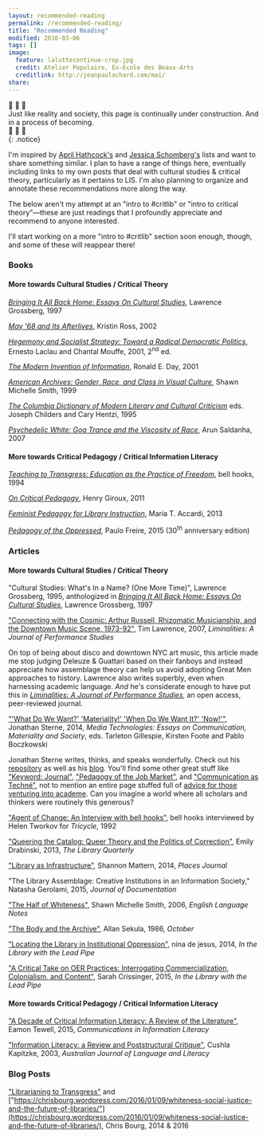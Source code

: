 ```yaml
---
layout: recommended-reading
permalink: /recommended-reading/
title: "Recommended Reading"
modified: 2016-03-06
tags: []
image:
  feature: laluttecontinue-crop.jpg
  credit: Atelier Populaire, Ex-Ecole des Beaux-Arts
  creditlink: http://jeanpaulachard.com/mai/
share:
---
```


:construction: :construction: :construction:  
Just like reality and society, this page is continually under construction. And in a process of becoming.  
:construction: :construction: :construction:  
{: .notice}  

 I'm inspired by [April Hathcock's](https://aprilhathcock.wordpress.com/recommended-reading/) and [Jessica Schomberg's](http://catassessmentresearch.blogspot.com/2016/02/critlib-and-diversity-related-books.html) lists and want to share something similar. I plan to have a range of things here, eventually including links to my own posts that deal with cultural studies & critical theory, particularly as it pertains to LIS. I'm also planning to organize and annotate these recommendations more along the way.  
 
 The below aren't my attempt at an "intro to #critlib" or "intro to critical theory"—these are just readings that I profoundly appreciate and recommend to anyone interested.  
 
 I'll start working on a more "intro to #critlib" section soon enough, though, and some of these will reappear there!  

### Books  

#### More towards Cultural Studies / Critical Theory  

[_Bringing It All Back Home: Essays On Cultural Studies_](http://www.worldcat.org/oclc/916066759), Lawrence Grossberg, 1997  
  
[_May '68 and Its Afterlives_](http://www.worldcat.org/oclc/48263748), Kristin Ross, 2002  
  
[_Hegemony and Socialist Strategy: Toward a Radical Democratic   Politics_](http://www.worldcat.org/oclc/886808969), Ernesto Laclau and Chantal Mouffe, 2001, 2<sup>nd</sup> ed.  
  
[_The Modern Invention of Information_](http://www.worldcat.org/oclc/231881313), Ronald E. Day, 2001  
  
[_American Archives: Gender, Race, and Class in Visual Culture_](http://www.worldcat.org/oclc/40939988), Shawn Michelle Smith, 1999  
  
[_The Columbia Dictionary of Modern Literary and Cultural Criticism_](http://www.worldcat.org/oclc/31656730) eds. Joseph Childers and Cary Hentzi, 1995  
  
[_Psychedelic White: Goa Trance and the Viscosity of Race_](http://www.worldcat.org/oclc/487578360), Arun Saldanha, 2007  
  
#### More towards Critical Pedagogy / Critical Information Literacy   
  
[_Teaching to Transgress: Education as the Practice of Freedom_](http://www.worldcat.org/oclc/30668295), bell hooks, 1994  
  
[_On Critical Pedagogy_](http://www.worldcat.org/oclc/694396588), Henry Giroux, 2011  
  
[_Feminist Pedagogy for Library Instruction_](http://www.worldcat.org/oclc/908058695), Maria T. Accardi, 2013  
  
[_Pedagogy of the Oppressed_](http://www.worldcat.org/oclc/921850604), Paulo Freire, 2015 (30<sup>th</sup> anniversary edition)
  
### Articles    
  
#### More towards Cultural Studies / Critical Theory  

"Cultural Studies: What's In a Name? (One More Time)", Lawrence Grossberg, 1995, anthologized in [_Bringing It All Back Home: Essays On Cultural Studies_](http://www.worldcat.org/oclc/916066759), Lawrence Grossberg, 1997  
  
["Connecting with the Cosmic: Arthur Russell, Rhizomatic Musicianship, 
and the Downtown Music Scene, 1973-92"](http://liminalities.net/3-3/index.htm), Tim Lawrence, 2007, _Liminalities: A Journal of Performance Studies_  
  
On top of being about disco and downtown NYC art music, this article made me stop judging Deleuze & Guattari based on their fanboys and instead appreciate how assemblage theory can help us avoid adopting Great Men approaches to history. Lawrence also writes superbly, even when harnessing academic language. _And_ he's considerate enough to have put this in [_Liminalities: A Journal of Performance Studies_](http://liminalities.net/edpolicy.htm), an open access, peer-reviewed journal.  
  
["'What Do We Want?' 'Materiality!' 'When Do We Want It?' 'Now!'"](http://sterneworks.org/Sterne--Materiality.pdf), Jonathan Sterne, 2014, _Media Technologies: Essays on Communication, Materiality and Society_, eds. Tarleton Gillespie, Kirsten Foote and Pablo Boczkowski  
  
Jonathan Sterne writes, thinks, and speaks wonderfully. Check out his [repository](http://sterneworks.org/text/) as well as his [blog](http://superbon.net/). You'll find some other great stuff like ["Keyword: Journal"](http://sterneworks.org/keywordjournal.pdf), ["Pedagogy of the Job Market"](http://sterneworks.org/pedagogyofthejobmarket.pdf), and ["Communication as Techné"](http://sterneworks.org/Sterne-CommunicationAsTechne.pdf), not to mention an entire page stuffed full of [advice for those venturing into academe](http://sterneworks.org/academe/). Can you imagine a world where all scholars and thinkers were routinely this generous?   
  
["Agent of Change: An Interview with bell hooks"](http://www.tricycle.com/special-section/agent-change-interview-bell-hooks), bell hooks interviewed by Helen Tworkov for _Tricycle_, 1992  
  
["Queering the Catalog: Queer Theory and the Politics of Correction"](http://www.journals.uchicago.edu/doi/10.1086/669547), Emily Drabinski, 2013, _The Library Quarterly_  
  
["Library as Infrastructure"](https://placesjournal.org/article/library-as-infrastructure/), Shannon Mattern, 2014, _Places Journal_  
  
"The Library Assemblage: Creative Institutions in an Information Society," Natasha Gerolami, 2015, _Journal of Documentation_   
  
["The Half of Whiteness"](http://www.saic.edu/media/saic/profiles/faculty/shawnsmith/The-Half-of-Whiteness_Jacob-Riis.pdf), Shawn Michelle Smith, 2006, _English Language Notes_  
  
["The Body and the Archive"](http://www.worldcat.org/oclc/5548108887), Allan Sekula, 1986, _October_  

["Locating the Library in Institutional Oppression"](http://www.inthelibrarywiththeleadpipe.org/2014/locating-the-library-in-institutional-oppression/), nina de jesus, 2014, _In the Library with the Lead Pipe_  

["A Critical Take on OER Practices: Interrogating Commercialization, Colonialism, and Content"](http://www.inthelibrarywiththeleadpipe.org/2015/a-critical-take-on-oer-practices-interrogating-commercialization-colonialism-and-content/), Sarah Crissinger, 2015, _In the Library with the Lead Pipe_  

#### More towards Critical Pedagogy / Critical Information Literacy  

["A Decade of Critical Information Literacy: A Review of the Literature"](http://www.comminfolit.org/index.php?journal=cil&page=article&op=view&path%5B%5D=v9i1p24), Eamon Tewell, 2015, _Communications in Information Literacy_  
  
["Information Literacy: a Review and Poststructural Critique"](http://eprints.qut.edu.au/8867/), Cushla Kapitzke, 2003, _Australian Journal of Language and Literacy_  

### Blog Posts   

["Librarianing to Transgress"](https://chrisbourg.wordpress.com/2014/10/25/librarianing-to-transgress-closing-keynote-acrl-orwa-2014/) and ["https://chrisbourg.wordpress.com/2016/01/09/whiteness-social-justice-and-the-future-of-libraries/"](https://chrisbourg.wordpress.com/2016/01/09/whiteness-social-justice-and-the-future-of-libraries/), Chris Bourg, 2014 & 2016  